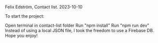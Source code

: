 Felix Edström, Contact list. 2023-10-10

To start the project:

Open terminal in contact-list folder
Run "npm install"
Run "npm run dev"
Instead of using a local JSON file, I took the freedom to use a Firebase DB. Hope you enjoy!
